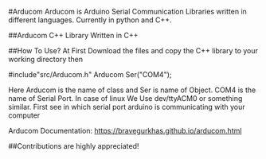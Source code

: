 #Arducom
Arducom is Arduino Serial Communication Libraries written in different languages. Currently in python and C++.

##Arducom C++ Library
Written in C++

##How To Use?
At First Download the files and copy the C++ library to your working directory then

  #include"src/Arducom.h"
  Arducom Ser("COM4");

Here Arducom is the name of class and Ser is name of Object. COM4 is the name of Serial Port. In case of linux We Use dev/ttyACM0 or something similar. First see in which serial port arduino is communicating with your computer

Arducom Documentation:
https://bravegurkhas.github.io/arducom.html

##Contributions are highly appreciated!
